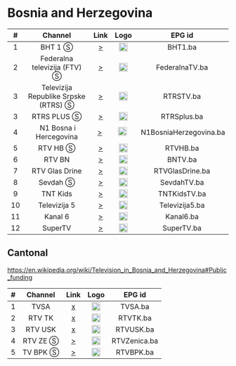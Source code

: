 <h1>Bosnia and Herzegovina</h1>

| #   | Channel        | Link  | Logo | EPG id |
|:---:|:--------------:|:-----:|:----:|:------:|
| 1  | BHT 1 Ⓢ | [>](https://webtvstream.bhtelecom.ba/hls15/bhrtportal.m3u8) | <img height="20" src="https://upload.wikimedia.org/wikipedia/commons/9/93/Logo_of_BHT_1_%282003-2012%29.png" /> | BHT1.ba |
| 2  | Federalna televizija (FTV) Ⓢ | [>](http://94.250.2.6:7374/play/a02s/index.m3u8) | <img height="20" src="https://i.imgur.com/Jpvs4u3.png" /> | FederalnaTV.ba |
| 3  | Televizija Republike Srpske (RTRS) Ⓢ | [>](https://uzivo.rtrs.tv/tv/live/index.m3u8) | <img height="20" src="https://upload.wikimedia.org/wikipedia/commons/thumb/7/7d/RTRS_Logo.svg/640px-RTRS_Logo.svg.png" /> | RTRSTV.ba |
| 3  | RTRS PLUS Ⓢ | [>](https://pluslive.rtrs.tv/plus/plus/playlist.m3u8) | <img height="20" src="https://i.imgur.com/k06WvYl.png"/> | RTRSplus.ba |
| 4  | N1 Bosna i Hercegovina | [>](https://best-str.umn.cdn.united.cloud/stream?channel=n1bos&p=n1Sh4redSecre7iNf0&sp=n1info&stream=sp1400&u=n1info) | <img height="20" src="https://i.imgur.com/72oMSWz.png"/> | N1BosniaHerzegovina.ba |
| 5   | RTV HB Ⓢ | [>](https://prd-hometv-live-open.spectar.tv/ERO_1_083/playlist.m3u8) | <img height="20" src="https://upload.wikimedia.org/wikipedia/en/6/60/Logo_of_TV_Herceg-Bosne.png"/> | RTVHB.ba |
| 6   | RTV BN | [>](https://rtvbn.tv:8080/live/index.m3u8) | <img height="20" src="https://i.imgur.com/DUBvfWb.png"/> | BNTV.ba |
| 7   | RTV Glas Drine | [>](http://glasdrine.cutuk.net:8081/433ssdsw/GlasDrineSD/playlist.m3u8) | <img height="20" src="https://i.imgur.com/9NgxOdb.png"/> | RTVGlasDrine.ba |
| 8   | Sevdah Ⓢ | [>](https://restreamer2.tnt.ba/hls/stream.m3u8) | <img height="20" src="https://i.imgur.com/V6W3yEp.png"/> | SevdahTV.ba |
| 9   | TNT Kids | [>](https://restreamer1.tnt.ba/hls/tntkids.m3u8) | <img height="20" src="https://i.imgur.com/irTDbpn.png"/> | TNTKidsTV.ba |
| 10  | Televizija 5 | [>](https://balkanmedia.dynu.net/hls/tv5web.m3u8) | <img height="20" src="https://i.imgur.com/znpvJys.png"/> | Televizija5.ba |
| 11  | Kanal 6 | [>](https://restreamer1.tnt.ba/hls/kanal6.m3u8) | <img height="20" src="https://i.imgur.com/GGhvR0l.png"/> | Kanal6.ba |
| 12  | SuperTV | [>](https://mirtv.club/live/mirtv/index.m3u8) | <img height="20" src="https://i.imgur.com/XYWgd3E.png"/> | SuperTV.ba |

<h2>Cantonal</h2>

https://en.wikipedia.org/wiki/Television_in_Bosnia_and_Herzegovina#Public_funding

| #   | Channel        | Link  | Logo | EPG id |
|:---:|:--------------:|:-----:|:----:|:------:|
| 1   | TVSA | [x]() | <img height="20" src="https://i.imgur.com/4b2By8o.png"/> | TVSA.ba |
| 2   | RTV TK | [x]() | <img height="20" src="https://upload.wikimedia.org/wikipedia/en/1/1a/Logo_of_RTV_TK.png"/> | RTVTK.ba |
| 3   | RTV USK | [x]() | <img height="20" src="https://upload.wikimedia.org/wikipedia/en/f/ff/Logo_of_RTVUSK.png"/> | RTVUSK.ba |
| 4   | RTV ZE Ⓢ | [>](https://stream.rtvze.ba/live/123/123.m3u8) | <img height="20" src="https://i.imgur.com/TKUaflB.png"/> | RTVZenica.ba |
| 5   | TV BPK Ⓢ | [>](http://94.250.2.6:7374/play/a02u/index.m3u8) | <img height="20" src="https://upload.wikimedia.org/wikipedia/en/d/df/Logo_of_RTV_BPK_Gora%C5%BEde.jpg" /> | RTVBPK.ba |
